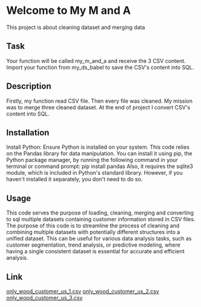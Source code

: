 # Welcome to My M and A
This project is about cleaning dataset and merging data
## Task
Your function will be called my_m_and_a and receive the 3 CSV content. 
Import your function from my_ds_babel to save the CSV's content into SQL.
## Description
Firstly, my function read CSV file. Then every file was cleaned.
My mission was to merge three cleaned dataset. At the end of project I convert CSV's content into SQL. 
## Installation
Install Python: Ensure Python is installed on your system. 
This code relies on the Pandas library for data manipulation.
You can install it using pip, the Python package manager, by running the following command in your terminal or command prompt:
pip install pandas
Also, it requires the sqlite3 module, which is included in Python's standard library. However, if you haven't installed it separately, you don't need to do so.
## Usage
This code serves the purpose of loading, cleaning, merging and converting to sql multiple datasets containing customer information stored in CSV files. 
The purpose of this code is to streamline the process of cleaning and combining multiple datasets with potentially different structures into a unified dataset. 
This can be useful for various data analysis tasks, such as customer segmentation, trend analysis, or predictive modeling, where having a single consistent dataset is essential for accurate and efficient analysis.
## Link
[only_wood_customer_us_1.csv](only_wood_customer_us_1.csv)
[only_wood_customer_us_2.csv](only_wood_customer_us_2.csv)
[only_wood_customer_us_3.csv](only_wood_customer_us_3.csv)
